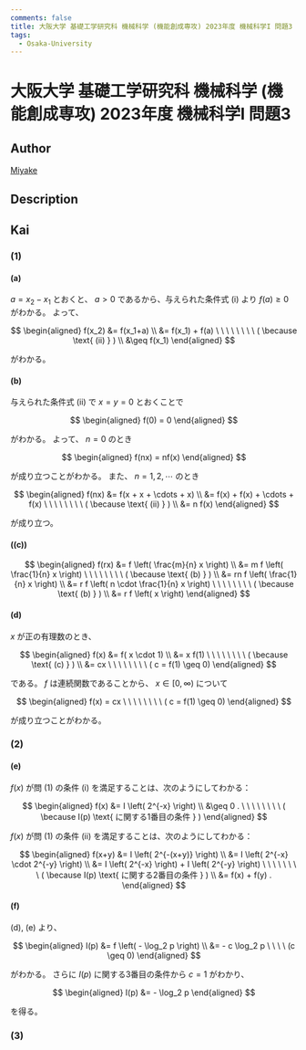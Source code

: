 ```yaml
---
comments: false
title: 大阪大学 基礎工学研究科 機械科学 (機能創成専攻) 2023年度 機械科学I 問題3
tags:
  - Osaka-University
---
```

# 大阪大学 基礎工学研究科 機械科学 (機能創成専攻) 2023年度 機械科学I 問題3

## **Author**
[Miyake](https://miyake.github.io/exams/index.html)

## **Description**

## **Kai**
### (1)
#### (a)
$a=x_2-x_1$ とおくと、 $a \gt 0$ であるから、与えられた条件式 (i) より
$f(a) \geq 0$ がわかる。
よって、

$$
\begin{aligned}
f(x_2)
&= f(x_1+a)
\\
&= f(x_1) + f(a)
\ \ \ \ \ \ \ \ ( \because \text{ (ii) } )
\\
&\geq f(x_1)
\end{aligned}
$$

がわかる。

#### (b)
与えられた条件式 (ii) で $x=y=0$ とおくことで

$$
\begin{aligned}
f(0) = 0
\end{aligned}
$$

がわかる。
よって、 $n=0$ のとき

$$
\begin{aligned}
f(nx) = nf(x)
\end{aligned}
$$

が成り立つことがわかる。
また、 $n=1, 2, \cdots$ のとき

$$
\begin{aligned}
f(nx)
&= f(x + x + \cdots + x)
\\
&= f(x) + f(x) + \cdots + f(x)
\ \ \ \ \ \ \ \ ( \because \text{ (ii) } )
\\
&= n f(x)
\end{aligned}
$$

が成り立つ。

#### (\(c\))

$$
\begin{aligned}
f(rx)
&= f \left( \frac{m}{n} x \right)
\\
&= m f \left( \frac{1}{n} x \right)
\ \ \ \ \ \ \ \ ( \because \text{ (b) } )
\\
&= rn f \left( \frac{1}{n} x \right)
\\
&= r f \left( n \cdot \frac{1}{n} x \right)
\ \ \ \ \ \ \ \ ( \because \text{ (b) } )
\\
&= r f \left( x \right)
\end{aligned}
$$

#### (d)
$x$ が正の有理数のとき、

$$
\begin{aligned}
f(x)
&= f( x \cdot 1)
\\
&= x f(1)
\ \ \ \ \ \ \ \ ( \because \text{ (c) } )
\\
&= cx
\ \ \ \ \ \ \ \ ( c = f(1) \geq 0)
\end{aligned}
$$

である。
$f$ は連続関数であることから、
$x \in [0, \infty)$ について

$$
\begin{aligned}
f(x) = cx
\ \ \ \ \ \ \ \ ( c = f(1) \geq 0)
\end{aligned}
$$

が成り立つことがわかる。

### (2)
#### (e)
$f(x)$ が問 (1) の条件 (i) を満足することは、次のようにしてわかる：

$$
\begin{aligned}
f(x)
&= I \left( 2^{-x} \right)
\\
&\geq 0
.
\ \ \ \ \ \ \ \ ( \because I(p) \text{ に関する1番目の条件 } )
\end{aligned}
$$

$f(x)$ が問 (1) の条件 (ii) を満足することは、次のようにしてわかる：

$$
\begin{aligned}
f(x+y)
&= I \left( 2^{-(x+y)} \right)
\\
&= I \left( 2^{-x} \cdot 2^{-y} \right)
\\
&= I \left( 2^{-x} \right) + I \left( 2^{-y} \right)
\ \ \ \ \ \ \ \ ( \because I(p) \text{ に関する2番目の条件 } )
\\
&= f(x) + f(y)
.
\end{aligned}
$$

#### (f)
(d), (e) より、

$$
\begin{aligned}
I(p)
&= f \left( - \log_2 p \right)
\\
&= - c \log_2 p
\ \ \ \ (c \geq 0)
\end{aligned}
$$

がわかる。
さらに $I(p)$ に関する3番目の条件から $c=1$ がわかり、

$$
\begin{aligned}
I(p)
&= - \log_2 p
\end{aligned}
$$

を得る。

### (3)